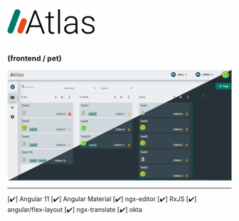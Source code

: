 <img src="https://raw.githubusercontent.com/dream-interactive/atlas.frontend/main/src/assets/images/logo/Atlas-logo_339_5grad__with__text_light_Deep.svg" alt="drawing" width="200"/>

### (frontend / pet)

![Atlas](https://github.com/dream-interactive/atlas.frontend/raw/main/src/assets/images/board2.png) 


***

[:heavy_check_mark:] Angular 11
[:heavy_check_mark:] Angular Material
[:heavy_check_mark:] ngx-editor
[:heavy_check_mark:] RxJS
[:heavy_check_mark:] angular/flex-layout
[:heavy_check_mark:] ngx-translate
[:heavy_check_mark:] okta
